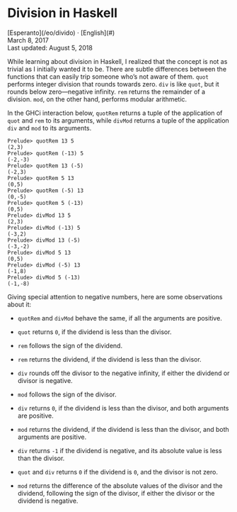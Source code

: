 Division in Haskell
===================

<div class="center">[Esperanto](/eo/divido) · [English](#)</div>
<div class="center">March 8, 2017</div>
<div class="center">Last updated: August 5, 2018</div>

While learning about division in Haskell, I realized that the concept is not as trivial as I
initially wanted it to be. There are subtle differences between the functions that can easily trip
someone who’s not aware of them. `quot` performs integer division that rounds towards zero. `div` is
like `quot`, but it rounds below zero—negative infinity. `rem` returns the remainder of a
division. `mod`, on the other hand, performs modular arithmetic.

In the GHCi interaction below, `quotRem` returns a tuple of the application of `quot` and `rem` to its
arguments, while `divMod` returns a tuple of the application `div` and `mod` to its arguments.

```
Prelude> quotRem 13 5
(2,3)
Prelude> quotRem (-13) 5
(-2,-3)
Prelude> quotRem 13 (-5)
(-2,3)
Prelude> quotRem 5 13
(0,5)
Prelude> quotRem (-5) 13
(0,-5)
Prelude> quotRem 5 (-13)
(0,5)
Prelude> divMod 13 5
(2,3)
Prelude> divMod (-13) 5
(-3,2)
Prelude> divMod 13 (-5)
(-3,-2)
Prelude> divMod 5 13
(0,5)
Prelude> divMod (-5) 13
(-1,8)
Prelude> divMod 5 (-13)
(-1,-8)
```

Giving special attention to negative numbers, here are some observations about it:

- `quotRem` and `divMod` behave the same, if all the arguments are positive.

- `quot` returns `0`, if the dividend is less than the divisor.

- `rem` follows the sign of the dividend.

- `rem` returns the dividend, if the dividend is less than the divisor.

- `div` rounds off the divisor to the negative infinity, if either the dividend or divisor is
  negative.

- `mod` follows the sign of the divisor.

- `div` returns `0`, if the dividend is less than the divisor, and both arguments are positive.

- `mod` returns the dividend, if the dividend is less than the divisor, and both arguments are
  positive.

- `div` returns `-1` if the dividend is negative, and its absolute value is less than the divisor.

- `quot` and `div` returns `0` if the dividend is `0`, and the divisor is not zero.

- `mod` returns the difference of the absolute values of the divisor and the dividend, following the
  sign of the divisor, if either the divisor or the dividend is negative.
